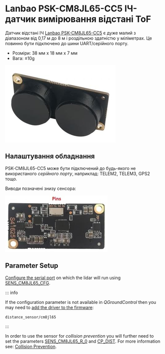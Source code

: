 # Lanbao PSK-CM8JL65-CC5 ІЧ-датчик вимірювання відстані ToF

Датчик відстані ІЧ [Lanbao PSK-CM8JL65-CC5](https://www.seeedstudio.com/PSK-CM8JL65-CC5-Infrared-Distance-Measuring-Sensor-p-4028.html) є дуже малий з діапазоном від 0,17 м до 8 м і роздільною здатністю у міліметрах. Це повинно бути підключено до шини UART/серійного порту.

- Розміри: 38 мм х 18 мм х 7 мм
- Вага: ≤10g

![PSK-CM8JL65-CC5 ToF IR Distance Sensor - Hero image](../../assets/hardware/sensors/cm8jl65/psk_cm8jl65_hero.jpg)

## Налаштування обладнання

PSK-CM8JL65-CC5 може бути підключений до будь-якого не використаного _серійного порту_, наприклад: TELEM2, TELEM3, GPS2 тощо.

Виводи позначені знизу сенсора:

![PSK-CM8JL65-CC5 ToF IR Distance Sensor - Pinout connections](../../assets/hardware/sensors/cm8jl65/psk-cm8jl65-cc5-02.jpg)

## Parameter Setup

[Configure the serial port](../peripherals/serial_configuration.md) on which the lidar will run using [SENS_CM8JL65_CFG](../advanced_config/parameter_reference.md#SENS_CM8JL65_CFG).

::: info

If the configuration parameter is not available in _QGroundControl_ then you may need to [add the driver to the firmware](../peripherals/serial_configuration.md#parameter_not_in_firmware):

```plain
distance_sensor/cm8jl65
```

:::

In order to use the sensor for _collision prevention_ you will further need to set the parameters [SENS_CM8JL65_R_0](../advanced_config/parameter_reference.md#SENS_CM8JL65_R_0) and [CP_DIST](../advanced_config/parameter_reference.md#CP_DIST). For more information see: [Collision Prevention](../computer_vision/collision_prevention.md#rangefinder).
